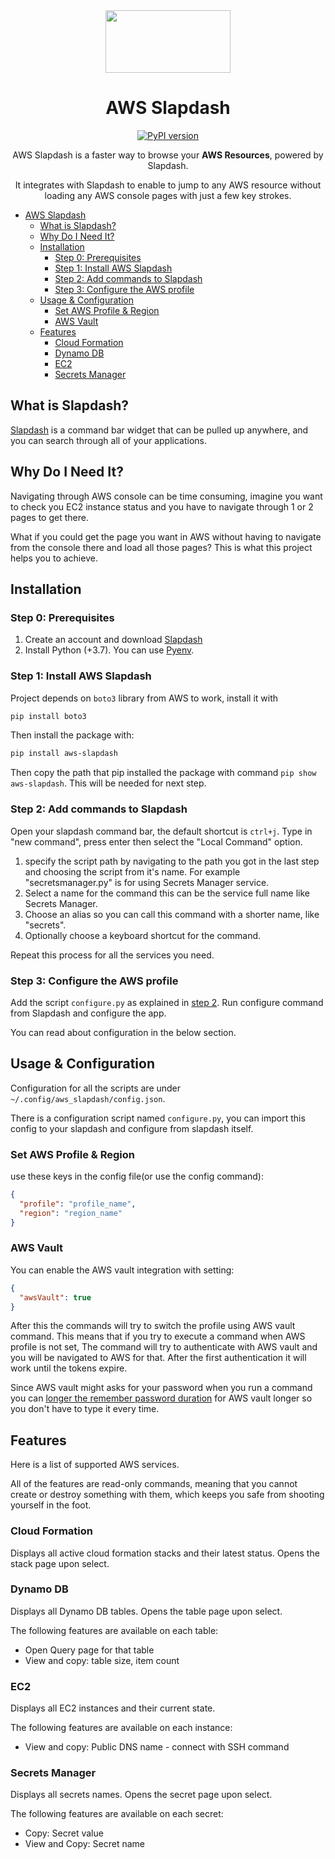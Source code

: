 <!-- markdownlint-configure-file {
  "MD033": false,
  "MD041": false
} -->
<div align="center">

<img src="https://user-images.githubusercontent.com/20788334/198634875-096afc35-ce49-4b8e-815d-9d5f71ac7c90.png" width="200" height="100"/>

# AWS Slapdash

[![PyPI version](https://badge.fury.io/py/aws-slapdash.svg)](https://badge.fury.io/py/aws-slapdash)

AWS Slapdash is a faster way to browse your **AWS Resources**, powered by Slapdash.

It integrates with Slapdash to enable to jump to any AWS resource without loading
any AWS console pages with just a few key strokes.

</div>

- [AWS Slapdash](#aws-slapdash)
  - [What is Slapdash?](#what-is-slapdash)
  - [Why Do I Need It?](#why-do-i-need-it)
  - [Installation](#installation)
    - [Step 0: Prerequisites](#step-0-prerequisites)
    - [Step 1: Install AWS Slapdash](#step-1-install-aws-slapdash)
    - [Step 2: Add commands to Slapdash](#step-2-add-commands-to-slapdash)
    - [Step 3: Configure the AWS profile](#step-3-configure-the-aws-profile)
  - [Usage & Configuration](#usage--configuration)
    - [Set AWS Profile & Region](#set-aws-profile--region)
    - [AWS Vault](#aws-vault)
  - [Features](#features)
    - [Cloud Formation](#cloud-formation)
    - [Dynamo DB](#dynamo-db)
    - [EC2](#ec2)
    - [Secrets Manager](#secrets-manager)

## What is Slapdash?

[Slapdash](https://slapdash.com/home) is a command bar widget that can be pulled
up anywhere, and you can search through all of your applications.

## Why Do I Need It?

Navigating through AWS console can be time consuming, imagine you want to check
you EC2 instance status and you have to navigate through 1 or 2 pages to get there.

What if you could get the page you want in AWS without having to navigate from
the console there and load all those pages?
This is what this project helps you to achieve.

## Installation

### Step 0: Prerequisites

1. Create an account and download [Slapdash](https://slapdash.com/home)
2. Install Python (+3.7). You can use [Pyenv](https://github.com/pyenv/pyenv).

### Step 1: Install AWS Slapdash

Project depends on `boto3` library from AWS to work, install it with

```bash
pip install boto3
```

Then install the package with:

```bash
pip install aws-slapdash
```

Then copy the path that pip installed the package with command `pip show aws-slapdash`.
This will be needed for next step.

### Step 2: Add commands to Slapdash

Open your slapdash command bar, the default shortcut is `ctrl+j`.
Type in "new command", press enter then select the "Local Command" option.

1. specify the script path by navigating to the path
you got in the last step and choosing the script from it's name.
For example "secretsmanager.py" is for using Secrets Manager service.
2. Select a name for the command this can be the service full name like Secrets Manager.
3. Choose an alias so you can call this command with a shorter name, like "secrets".
4. Optionally choose a keyboard shortcut for the command.

Repeat this process for all the services you need.

### Step 3: Configure the AWS profile

Add the script `configure.py` as explained in [step 2](#step-2-add-commands-to-slapdash).
Run configure command from Slapdash and configure the app.

You can read about configuration in the below section.

## Usage & Configuration

Configuration for all the scripts are under `~/.config/aws_slapdash/config.json`.

There is a configuration script named `configure.py`,
you can import this config to your slapdash and configure from slapdash itself.

### Set AWS Profile & Region

use these keys in the config file(or use the config command):

```json
{
  "profile": "profile_name",
  "region": "region_name"
}
```

### AWS Vault

You can enable the AWS vault integration with setting:

```json
{
  "awsVault": true
}
```

After this the commands will try to switch the profile using AWS vault command.
This means that if you try to execute a command when AWS profile is not set,
The command will try to authenticate with AWS vault and you will be navigated to
AWS for that.
After the first authentication it will work until the tokens expire.

Since AWS vault might asks for your password when you run a command you can
[longer the remember password duration](https://github.com/99designs/aws-vault/blob/master/USAGE.md#keychain)
for AWS vault longer so you don't have to
type it every time.

## Features

Here is a list of supported AWS services.

All of the features are read-only commands, meaning that you cannot
create or destroy something with them,
 which keeps you safe from shooting yourself in the foot.

### Cloud Formation

Displays all active cloud formation stacks and their latest status.
Opens the stack page upon select.

### Dynamo DB

Displays all Dynamo DB tables.
Opens the table page upon select.

The following features are available on each table:

- Open Query page for that table
- View and copy: table size, item count

### EC2

Displays all EC2 instances and their current state.

The following features are available on each instance:

- View and copy: Public DNS name - connect with SSH command

### Secrets Manager

Displays all secrets names. Opens the secret page upon select.

The following features are available on each secret:

- Copy: Secret value
- View and Copy: Secret name
